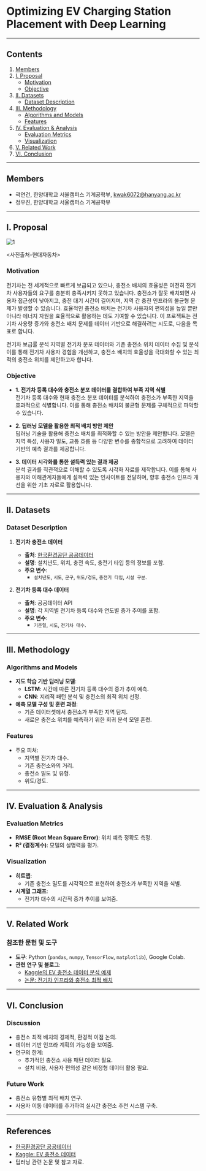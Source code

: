 # **Optimizing EV Charging Station Placement with Deep Learning**

---

## **Contents**
1. [Members](#members)  
2. [I. Proposal](#i-proposal)  
    - [Motivation](#motivation)  
    - [Objective](#Objective)  
3. [II. Datasets](#ii-datasets)  
    - [Dataset Description](#dataset-description)  
4. [III. Methodology](#iii-methodology)  
    - [Algorithms and Models](#algorithms-and-models)  
    - [Features](#features)  
5. [IV. Evaluation & Analysis](#iv-evaluation--analysis)  
    - [Evaluation Metrics](#evaluation-metrics)  
    - [Visualization](#visualization)  
6. [V. Related Work](#v-related-work)  
7. [VI. Conclusion](#vi-conclusion)  

---

## **Members**
- 곽연건, 한양대학교 서울캠퍼스 기계공학부, kwak6072@hanyang.ac.kr  
- 정우진, 한양대학교 서울캠퍼스 기계공학부  

---

## **I. Proposal**
![1](https://github.com/user-attachments/assets/4f517007-24a3-4ad2-b00e-3efca4e26ff2)

<사진출처-현대자동차>
### **Motivation**
전기차는 전 세계적으로 빠르게 보급되고 있으나, 충전소 배치의 효율성은 여전히 전기차 사용자들의 요구를 충분히 충족시키지 못하고 있습니다.
충전소가 잘못 배치되면 사용자 접근성이 낮아지고, 충전 대기 시간이 길어지며, 지역 간 충전 인프라의 불균형 문제가 발생할 수 있습니다.
효율적인 충전소 배치는 전기차 사용자의 편의성을 높일 뿐만 아니라 에너지 자원을 효율적으로 활용하는 데도 기여할 수 있습니다.
이 프로젝트는 전기차 사용량 증가와 충전소 배치 문제를 데이터 기반으로 해결하려는 시도로, 다음을 목표로 합니다.

전기차 보급률 분석
지역별 전기차 분포 데이터와 기존 충전소 위치 데이터 수집 및 분석
이를 통해 전기차 사용자 경험을 개선하고, 충전소 배치의 효율성을 극대화할 수 있는 최적의 충전소 위치를 제안하고자 합니다.  

### **Objective**
- **1. 전기차 등록 대수와 충전소 분포 데이터를 결합하여 부족 지역 식별**  
  전기차 등록 대수와 현재 충전소 분포 데이터를 분석하여 충전소가 부족한 지역을 효과적으로 식별합니다. 이를 통해 충전소 배치의 불균형 문제를 구체적으로 파악할 수 있습니다.  

- **2. 딥러닝 모델을 활용한 최적 배치 방안 제안**  
  딥러닝 기술을 활용해 충전소 배치를 최적화할 수 있는 방안을 제안합니다. 모델은 지역 특성, 사용자 밀도, 교통 흐름 등 다양한 변수를 종합적으로 고려하여 데이터 기반의 예측 결과를 제공합니다.  

- **3. 데이터 시각화를 통한 설득력 있는 결과 제공**  
  분석 결과를 직관적으로 이해할 수 있도록 시각화 자료를 제작합니다. 이를 통해 사용자와 이해관계자들에게 설득력 있는 인사이트를 전달하며, 향후 충전소 인프라 개선을 위한 기초 자료로 활용합니다.  

---

## **II. Datasets**

### **Dataset Description**
1. **전기차 충전소 데이터**  
   - **출처**: [한국환경공단 공공데이터](https://www.data.go.kr/)  
   - **설명**: 설치년도, 위치, 충전 속도, 충전기 타입 등의 정보를 포함.  
   - **주요 변수**:  
     - `설치년도`, `시도`, `군구`, `위도/경도`, `충전기 타입`, `시설 구분`.  

2. **전기차 등록 대수 데이터**  
   - **출처**: 공공데이터 API  
   - **설명**: 각 지역별 전기차 등록 대수와 연도별 증가 추이를 포함.  
   - **주요 변수**:  
     - `기준일`, `시도`, `전기차 대수`.  

---

## **III. Methodology**

### **Algorithms and Models**
- **지도 학습 기반 딥러닝 모델**:  
  - **LSTM**: 시간에 따른 전기차 등록 대수의 증가 추이 예측.  
  - **CNN**: 지리적 패턴 분석 및 충전소의 최적 위치 선정.  
- **예측 모델 구성 및 훈련 과정**:  
  - 기존 데이터셋에서 충전소가 부족한 지역 탐지.  
  - 새로운 충전소 위치를 예측하기 위한 회귀 분석 모델 훈련.  

### **Features**
- 주요 피처:  
  - 지역별 전기차 대수.  
  - 기존 충전소와의 거리.  
  - 충전소 밀도 및 유형.  
  - 위도/경도.  

---

## **IV. Evaluation & Analysis**

### **Evaluation Metrics**
- **RMSE (Root Mean Square Error)**: 위치 예측 정확도 측정.  
- **R² (결정계수)**: 모델의 설명력을 평가.  

### **Visualization**
- **히트맵**:  
  - 기존 충전소 밀도를 시각적으로 표현하여 충전소가 부족한 지역을 식별.  
- **시계열 그래프**:  
  - 전기차 대수의 시간적 증가 추이를 보여줌.  

---

## **V. Related Work**

### **참조한 문헌 및 도구**
- **도구**: Python (`pandas`, `numpy`, `TensorFlow`, `matplotlib`), Google Colab.  
- **관련 연구 및 블로그**:  
  - [Kaggle의 EV 충전소 데이터 분석 예제](https://www.kaggle.com/)  
  - [논문: 전기차 인프라와 충전소 최적 배치](https://scholar.google.com/)  

---

## **VI. Conclusion**

### **Discussion**
- 충전소 최적 배치의 경제적, 환경적 이점 논의.  
- 데이터 기반 인프라 계획의 가능성을 보여줌.  
- 연구의 한계:  
  - 추가적인 충전소 사용 패턴 데이터 필요.  
  - 설치 비용, 사용자 편의성 같은 비정형 데이터 활용 필요.  

### **Future Work**
- 충전소 유형별 최적 배치 연구.  
- 사용자 이동 데이터를 추가하여 실시간 충전소 추천 시스템 구축.  

---

## **References**
- [한국환경공단 공공데이터](https://www.data.go.kr/)  
- [Kaggle: EV 충전소 데이터](https://www.kaggle.com/)  
- 딥러닝 관련 논문 및 참고 자료.  


